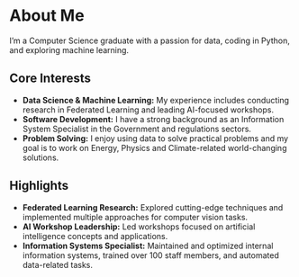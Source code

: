 # About Me

I’m a Computer Science graduate with a passion for data, coding in Python, and exploring machine learning.

## Core Interests
-   **Data Science & Machine Learning:** My experience includes conducting research in Federated Learning and leading AI-focused workshops.
-   **Software Development:** I have a strong background as an Information System Specialist in the Government and regulations sectors.
-   **Problem Solving:** I enjoy using data to solve practical problems and my goal is to work on Energy, Physics and Climate-related world-changing solutions.

## Highlights
-   **Federated Learning Research:** Explored cutting-edge techniques and implemented multiple approaches for computer vision tasks.
-   **AI Workshop Leadership:** Led workshops focused on artificial intelligence concepts and applications.
-   **Information Systems Specialist:** Maintained and optimized internal information systems, trained over 100 staff members, and automated data-related tasks.
